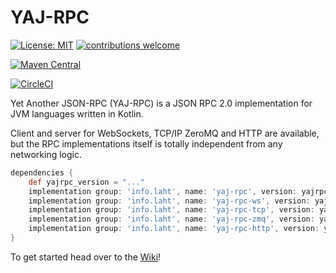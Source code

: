 # YAJ-RPC

[![License: MIT](https://img.shields.io/badge/License-MIT-yellow.svg)](https://opensource.org/licenses/MIT)
[![contributions welcome](https://img.shields.io/badge/contributions-welcome-brightgreen.svg?style=flat)](https://github.com/markaren/YAJ-RPC/issues)

[![Maven Central](https://maven-badges.herokuapp.com/maven-central/info.laht/yaj-rpc/badge.svg)](https://mvnrepository.com/artifact/info.laht/yaj-rpc)

[![CircleCI](https://circleci.com/gh/markaren/YAJ-RPC/tree/master.svg?style=svg)](https://circleci.com/gh/markaren/YAJ-RPC/tree/master)

Yet Another JSON-RPC (YAJ-RPC) is a JSON RPC 2.0 implementation for JVM languages written in Kotlin.


Client and server for WebSockets, TCP/IP ZeroMQ and HTTP are available, 
but the RPC implementations itself is totally independent from any networking logic.


```gradle
dependencies {
    def yajrpc_version = "..."
    implementation group: 'info.laht', name: 'yaj-rpc', version: yajrpc_version
    implementation group: 'info.laht', name: 'yaj-rpc-ws', version: yajrpc_version
    implementation group: 'info.laht', name: 'yaj-rpc-tcp', version: yajrpc_version
    implementation group: 'info.laht', name: 'yaj-rpc-zmq', version: yajrpc_version
    implementation group: 'info.laht', name: 'yaj-rpc-http', version: yajrpc_version
}
```

To get started head over to the [Wiki](https://github.com/markaren/YAJ-RPC/wiki)!